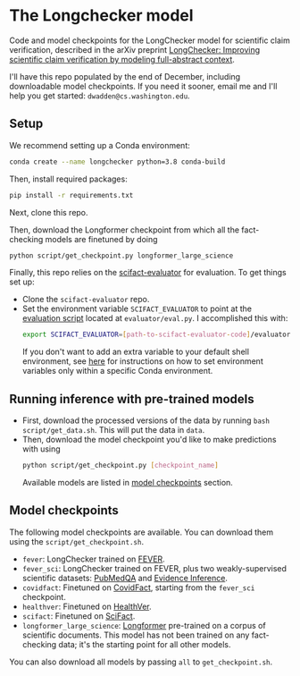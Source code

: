 # The Longchecker model
Code and model checkpoints for the LongChecker model for scientific claim verification, described in the arXiv preprint [LongChecker: Improving scientific claim verification by modeling full-abstract context](https://arxiv.org/abs/2112.01640).

I'll have this repo populated by the end of December, including downloadable model checkpoints. If you need it sooner, email me and I'll help you get started: `dwadden@cs.washington.edu`.


## Setup

We recommend setting up a Conda environment:
```bash
conda create --name longchecker python=3.8 conda-build
```

Then, install required packages:
```bash
pip install -r requirements.txt
```

Next, clone this repo.

Then, download the Longformer checkpoint from which all the fact-checking models are finetuned by doing
```bash
python script/get_checkpoint.py longformer_large_science
```

Finally, this repo relies on the [scifact-evaluator](https://github.com/allenai/scifact-evaluator) for evaluation. To get things set up:
- Clone the `scifact-evaluator` repo.
- Set the environment variable `SCIFACT_EVALUATOR` to point at the [evaluation script](https://github.com/allenai/scifact-evaluator/blob/master/evaluator/eval.py) located at `evaluator/eval.py`. I accomplished this with:
  ```bash
  export SCIFACT_EVALUATOR=[path-to-scifact-evaluator-code]/evaluator/eval.py
  ```
  If you don't want to add an extra variable to your default shell environment, see [here](https://conda.io/projects/conda/en/latest/user-guide/tasks/manage-environments.html#saving-environment-variables) for instructions on how to set environment variables only within a specific Conda environment.


## Running inference with pre-trained models

- First, download the processed versions of the data by running `bash script/get_data.sh`. This will put the data in `data`.
- Then, download the model checkpoint you'd like to make predictions with using
  ```bash
  python script/get_checkpoint.py [checkpoint_name]
  ```
  Available models are listed in [model checkpoints](#model-checkpoints) section.


## Model checkpoints

The following model checkpoints are available. You can download them using the `script/get_checkpoint.sh`.

- `fever`: LongChecker trained on [FEVER](https://fever.ai/).
- `fever_sci`: LongChecker trained on FEVER, plus two weakly-supervised scientific datasets: [PubMedQA](https://pubmedqa.github.io/) and [Evidence Inference](https://evidence-inference.ebm-nlp.com/).
- `covidfact`: Finetuned on [CovidFact](https://github.com/asaakyan/covidfact), starting from the `fever_sci` checkpoint.
- `healthver`: Finetuned on [HealthVer](https://github.com/sarrouti/HealthVer).
- `scifact`: Finetuned on [SciFact](https://github.com/allenai/scifact).
- `longformer_large_science`: [Longformer](https://github.com/allenai/longformer) pre-trained on a corpus of scientific documents. This model has not been trained on any fact-checking data; it's the starting point for all other models.

You can also download all models by passing `all` to `get_checkpoint.sh`.
